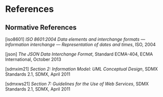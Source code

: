 
# References

## Normative References

[iso8601] *ISO 8601:2004 Data elements and interchange formats — Information
interchange — Representation of dates and times*, ISO, 2004

[json] *The JSON Data Interchange Format*, Standard ECMA-404, ECMA International,
October 2013

[sdmxim21] *Section 2: Information Model: UML Conceptual Design*, SDMX Standards 2.1,
SDMX, April 2011

[sdmxws21] *Section 7: Guidelines for the Use of Web Services*, SDMX Standards 2.1,
SDMX, April 2011
